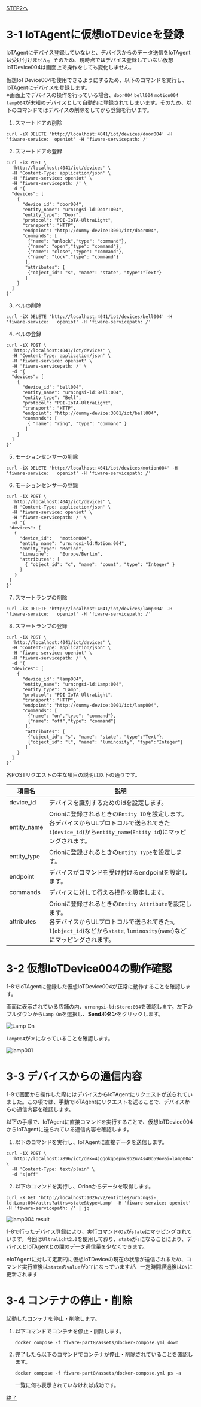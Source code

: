 [STEP2へ](step2.md)

# 3-1 IoTAgentに仮想IoTDeviceを登録

IoTAgentにデバイス登録していないと、デバイスからのデータ送信をIoTAgentは受け付けません。そのため、現時点ではデバイス登録していない仮想IoTDevice004は画面上で操作をしても変化しません。

仮想IoTDevice004を使用できるようにするため、以下のコマンドを実行し、IoTAgentにデバイスを登録します。  
※画面上でデバイスの操作を行っている場合、`door004` `bell004` `motion004` `lamp004`が未知のデバイスとして自動的に登録されてしまいます。そのため、以下のコマンドではデバイスの削除をしてから登録を行います。

 1. スマートドアの削除
 ```
 curl -iX DELETE 'http://localhost:4041/iot/devices/door004' -H 'fiware-service:  openiot' -H 'fiware-servicepath: /'
 ```

2. スマートドアの登録
```
curl -iX POST \
  'http://localhost:4041/iot/devices' \
  -H 'Content-Type: application/json' \
  -H 'fiware-service: openiot' \
  -H 'fiware-servicepath: /' \
  -d '{
  "devices": [
    {
      "device_id": "door004",
      "entity_name": "urn:ngsi-ld:Door:004",
      "entity_type": "Door",
      "protocol": "PDI-IoTA-UltraLight",
      "transport": "HTTP",
      "endpoint": "http://dummy-device:3001/iot/door004",
      "commands": [
        {"name": "unlock","type": "command"},
        {"name": "open","type": "command"},
        {"name": "close","type": "command"},
        {"name": "lock","type": "command"}
       ],
       "attributes": [
        {"object_id": "s", "name": "state", "type":"Text"}
       ]
    }
  ]
}'
```

3. ベルの削除
```
curl -iX DELETE 'http://localhost:4041/iot/devices/bell004' -H  'fiware-service:   openiot' -H 'fiware-servicepath: /'
```

4. ベルの登録
```
curl -iX POST \
  'http://localhost:4041/iot/devices' \
  -H 'Content-Type: application/json' \
  -H 'fiware-service: openiot' \
  -H 'fiware-servicepath: /' \
  -d '{
  "devices": [
    {
      "device_id": "bell004",
      "entity_name": "urn:ngsi-ld:Bell:004",
      "entity_type": "Bell",
      "protocol": "PDI-IoTA-UltraLight",
      "transport": "HTTP",
      "endpoint": "http://dummy-device:3001/iot/bell004",
      "commands": [
        { "name": "ring", "type": "command" }
       ]
    }
  ]
}'
```

5. モーションセンサーの削除
```
curl -iX DELETE 'http://localhost:4041/iot/devices/motion004' -H 'fiware-service:   openiot' -H 'fiware-servicepath: /'
```

6. モーションセンサーの登録
```
curl -iX POST \
  'http://localhost:4041/iot/devices' \
  -H 'Content-Type: application/json' \
  -H 'fiware-service: openiot' \
  -H 'fiware-servicepath: /' \
  -d '{
 "devices": [
   {
     "device_id":   "motion004",
     "entity_name": "urn:ngsi-ld:Motion:004",
     "entity_type": "Motion",
     "timezone":    "Europe/Berlin",
     "attributes": [
       { "object_id": "c", "name": "count", "type": "Integer" }
     ]
   }
 ]
}'
```

7. スマートランプの削除
```
curl -iX DELETE 'http://localhost:4041/iot/devices/lamp004' -H 'fiware-service:   openiot' -H 'fiware-servicepath: /'
```

8. スマートランプの登録
```
curl -iX POST \
  'http://localhost:4041/iot/devices' \
  -H 'Content-Type: application/json' \
  -H 'fiware-service: openiot' \
  -H 'fiware-servicepath: /' \
  -d '{
  "devices": [
    {
      "device_id": "lamp004",
      "entity_name": "urn:ngsi-ld:Lamp:004",
      "entity_type": "Lamp",
      "protocol": "PDI-IoTA-UltraLight",
      "transport": "HTTP",
      "endpoint": "http://dummy-device:3001/iot/lamp004",
      "commands": [
        {"name": "on","type": "command"},
        {"name": "off","type": "command"}
       ],
       "attributes": [
        {"object_id": "s", "name": "state", "type":"Text"},
        {"object_id": "l", "name": "luminosity", "type":"Integer"}
       ]
    }
  ]
}'
```

各POSTリクエストの主な項目の説明は以下の通りです。

|項目名|説明|
|-|-|
|device_id|デバイスを識別するためのidを設定します。|
|entity_name|Orionに登録されるときの`Entity ID`を設定します。<br>各デバイスからULプロトコルで送られてきた`i`(`device_id`)から`entity_name`(`Entity id`)にマッピングされます。|
|entity_type|Orionに登録されるときの`Entity Type`を設定します。|
|endpoint|デバイスがコマンドを受け付けるendpointを設定します。|
|commands|デバイスに対して行える操作を設定します。|
|attributes|Orionに登録されるときの`Entity Attribute`を設定します。<br>各デバイスからULプロトコルで送られてきた`s`, `l`(`object_id`)などから`state`, `luminosity`(`name`)などにマッピングされます。|

# 3-2 仮想IoTDevice004の動作確認

1-8でIoTAgentに登録した仮想IoTDevice004が正常に動作することを確認します。

画面に表示されている店舗の内、`urn:ngsi-ld:Store:004`を確認します。左下のプルダウンから`Lamp On`を選択し、**Sendボタン**をクリックします。

![Lamp On](./assets/8-9.png)

`lamp004`が`On`になっていることを確認します。

![lamp001](./assets/8-10.png)

# 3-3 デバイスからの通信内容

1-9で画面から操作した際にはデバイスからIoTAgentにリクエストが送られていました。この項では、手動でIoTAgentにリクエストを送ることで、デバイスからの通信内容を確認します。

以下の手順で、IoTAgentに直接コマンドを実行することで、仮想IoTDevice004からIoTAgentに送られている通信内容を確認します。

1. 以下のコマンドを実行し、IoTAgentに直接データを送信します。

```
curl -iX POST \
  'http://localhost:7896/iot/d?k=4jggokgpepnvsb2uv4s40d59ov&i=lamp004' \
  -H 'Content-Type: text/plain' \
  -d 's|off'
```

2. 以下のコマンドを実行し、Orionからデータを取得します。

```
curl -X GET 'http://localhost:1026/v2/entities/urn:ngsi-ld:Lamp:004/attrs?attrs=state&type=Lamp' -H 'fiware-service: openiot' -H 'fiware-servicepath: /' | jq
```

![lamp004 result](./assets/8-11.png)

1-8で行ったデバイス登録により、実行コマンドの`s`が`state`にマッピングされています。今回は`Ultralight2.0`を使用しており、`state`が`s`になることにより、デバイスとIoTAgentとの間のデータ通信量を少なくできます。

※IoTAgentに対して定期的に仮想IoTDeviceの現在の状態が送信されるため、コマンド実行直後は`state`の`value`が`OFF`になっていますが、一定時間経過後は`ON`に更新されます

# 3-4 コンテナの停止・削除

起動したコンテナを停止・削除します。

1. 以下コマンドでコンテナを停止・削除します。

   `docker compose -f fiware-part8/assets/docker-compose.yml down`

2. 完了したら以下のコマンドでコンテナが停止・削除されていることを確認します。

   `docker compose -f fiware-part8/assets/docker-compose.yml ps -a`

   一覧に何も表示されていなければ成功です。

[終了](finish.md)

